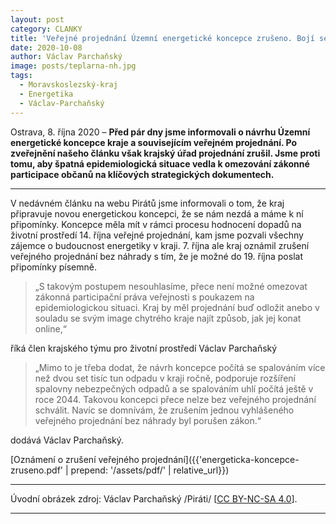 ```yaml
---
layout: post
category: CLANKY
title: 'Veřejné projednání Územní energetické koncepce zrušeno. Bojí se kraj viru anebo veřejnosti?'
date: 2020-10-08
author: Václav Parchaňský
image: posts/teplarna-nh.jpg
tags:
  - Moravskoslezský-kraj
  - Energetika
  - Václav-Parchaňský
---
```


Ostrava, 8. října 2020 – **Před pár dny jsme informovali o návrhu Územní energetické koncepce kraje a souvisejícím veřejném projednání. Po zveřejnění našeho článku však krajský úřad projednání zrušil. Jsme proti tomu, aby špatná epidemiologická situace vedla k omezování zákonné participace občanů na klíčových strategických dokumentech.**

<hr/>

V nedávném článku na webu Pirátů jsme informovali o tom, že kraj připravuje novou energetickou koncepci, že se nám nezdá a máme k ní připomínky. Koncepce měla mít v rámci procesu hodnocení dopadů na životní prostředí 14. října veřejné projednání, kam jsme pozvali všechny zájemce o budoucnost energetiky v kraji. 7. října ale kraj oznámil zrušení veřejného projednání bez náhrady s tím, že je možné do 19. října poslat připomínky písemně. 

> „S takovým postupem nesouhlasíme, přece není možné omezovat zákonná participační práva veřejnosti s poukazem na epidemiologickou situaci. Kraj by měl projednání buď odložit anebo v souladu se svým image chytrého kraje najít způsob, jak jej konat online,“

říká člen krajského týmu pro životní prostředí Václav Parchaňský

> „Mimo to je třeba dodat, že návrh koncepce počítá se spalováním více než dvou set tisíc tun odpadu v kraji ročně, podporuje rozšíření spalovny nebezpečných odpadů a se spalováním uhlí počítá ještě v roce 2044. Takovou koncepci přece nelze bez veřejného projednání schválit. Navíc se domnívám, že zrušením jednou vyhlášeného veřejného projednání bez náhrady byl porušen zákon.“

dodává Václav Parchaňský.

[Oznámení o zrušení veřejného projednání]({{'energeticka-koncepce-zruseno.pdf' | prepend: '/assets/pdf/' | relative_url}})

---

Úvodní obrázek zdroj: Václav Parchaňský /Piráti/ \[[CC BY-NC-SA 4.0](https://creativecommons.org/licenses/by-nc-sa/4.0/deed.cs)\].

- - -

